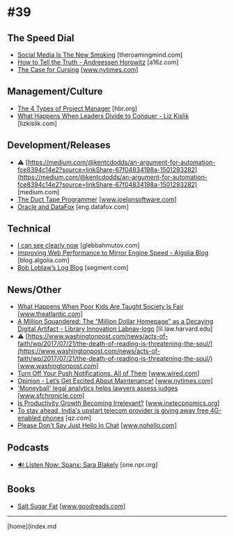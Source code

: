 # #39

 ## The Speed Dial
* [Social Media Is The New Smoking](https://theroamingmind.com/2017/03/06/social-media-is-the-new-smoking/) [theroamingmind.com]
* [How to Tell the Truth - Andreessen Horowitz](https://a16z.com/2017/07/27/how-to-tell-the-truth/) [a16z.com]
* [The Case for Cursing](https://www.nytimes.com/2017/07/27/smarter-living/the-case-for-cursing.html?_r=0) [www.nytimes.com]

 ## Management/Culture
* [The 4 Types of Project Manager](https://hbr.org/2017/07/the-4-types-of-project-manager) [hbr.org]
* [What Happens When Leaders Divide to Conquer - Liz Kislik](http://lizkislik.com/when-leaders-divide-conquer/) [lizkislik.com]

 ## Development/Releases
* &#9888; [https://medium.com/@kentcdodds/an-argument-for-automation-fce8394c14e2?source=linkShare-67f04834198a-1501293282](https://medium.com/@kentcdodds/an-argument-for-automation-fce8394c14e2?source=linkShare-67f04834198a-1501293282) [medium.com]
* [The Duct Tape Programmer](https://www.joelonsoftware.com/2009/09/23/the-duct-tape-programmer/) [www.joelonsoftware.com]
* [Oracle and DataFox](http://eng.datafox.com/planning/2017/01/26/quarterly-planning/) [eng.datafox.com]

 ## Technical
* [I can see clearly now](https://glebbahmutov.com/blog/lenses/) [glebbahmutov.com]
* [Improving Web Performance to Mirror Engine Speed - Algolia Blog](https://blog.algolia.com/improving-web-performance-to-mirror-engine-speed/) [blog.algolia.com]
* [Bob Loblaw’s Log Blog](https://segment.com/blog/bob-loblaws-log-blog/) [segment.com]

 ## News/Other
* [What Happens When Poor Kids Are Taught Society Is Fair](https://www.theatlantic.com/education/archive/2017/07/internalizing-the-myth-of-meritocracy/535035/) [www.theatlantic.com]
* [A Million Squandered: The “Million Dollar Homepage” as a Decaying Digital Artifact - Library Innovation Labnav-logo](https://lil.law.harvard.edu/blog/2017/07/21/a-million-squandered-the-million-dollar-homepage-as-a-decaying-digital-artifact/) [lil.law.harvard.edu]
* &#9888; [https://www.washingtonpost.com/news/acts-of-faith/wp/2017/07/21/the-death-of-reading-is-threatening-the-soul/](https://www.washingtonpost.com/news/acts-of-faith/wp/2017/07/21/the-death-of-reading-is-threatening-the-soul/) [www.washingtonpost.com]
* [Turn Off Your Push Notifications. All of Them](https://www.wired.com/story/turn-off-your-push-notifications) [www.wired.com]
* [Opinion - Let’s Get Excited About Maintenance!](https://www.nytimes.com/2017/07/22/opinion/sunday/lets-get-excited-about-maintenance.html?_r=0) [www.nytimes.com]
* ['Moneyball' legal analytics helps lawyers assess judges](http://www.sfchronicle.com/business/article/Moneyball-legal-analytics-helps-lawyers-11289892.php) [www.sfchronicle.com]
* [Is Productivity Growth Becoming Irrelevant?](https://www.ineteconomics.org/perspectives/blog/is-productivity-growth-becoming-irrelevant) [www.ineteconomics.org]
* [To stay ahead, India's upstart telecom provider is giving away free 4G-enabled phones](https://qz.com/1035490/mukesh-ambanis-reliance-jio-to-stay-ahead-indias-upstart-telecom-provider-is-giving-away-free-4g-enabled-phones/) [qz.com]
* [Please Don't Say Just Hello In Chat](http://www.nohello.com/2013/01/please-dont-say-just-hello-in-chat.html?m=1) [www.nohello.com]

 ## Podcasts
* [🔊 Listen Now: Spanx: Sara Blakely](http://one.npr.org/i/493169696:493311384) [one.npr.org]

 ## Books
* [Salt Sugar Fat](https://www.goodreads.com/book/show/15797397-salt-sugar-fat) [www.goodreads.com]
___
[home](index.md
